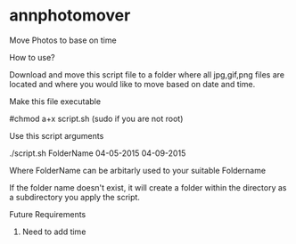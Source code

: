 # annphotomover
Move Photos to base on time

How to use?

Download and move this script file to a folder where all jpg,gif,png files are located and where you would like to move based on date and time.

Make this file executable

#chmod a+x script.sh (sudo if you are not root)

Use this script arguments 

./script.sh FolderName 04-05-2015 04-09-2015

Where FolderName can be arbitarly used to your suitable Foldername

If the folder name doesn't exist, it will create a folder within the directory as a subdirectory you apply the script.

Future Requirements
1. Need to add time
